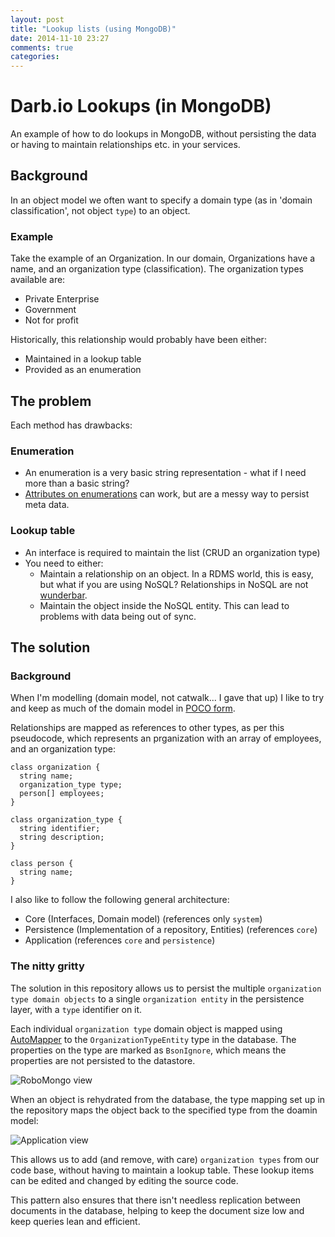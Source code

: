 ```yaml
---
layout: post
title: "Lookup lists (using MongoDB)"
date: 2014-11-10 23:27
comments: true
categories: 
---
```


# Darb.io Lookups (in MongoDB)

An example of how to do lookups in MongoDB, without persisting the data or having to maintain relationships etc. in your services.

## Background

In an object model we often want to specify a domain type (as in 'domain classification', not object `type`) to an object.

### Example

Take the example of an Organization. In our domain, Organizations have a name, and an organization type (classification). The organization types available are:

* Private Enterprise
* Government
* Not for profit

Historically, this relationship would probably have been either:

* Maintained in a lookup table
* Provided as an enumeration

## The problem

Each method has drawbacks:

### Enumeration

* An enumeration is a very basic string representation - what if I need more than a basic string?
* [Attributes on enumerations](http://stackoverflow.com/a/1799401/200653) can work, but are a messy way to persist meta data.

### Lookup table

* An interface is required to maintain the list (CRUD an organization type)
* You need to either:
  * Maintain a relationship on an object. In a RDMS world, this is easy, but what if you are using NoSQL? Relationships in NoSQL are not [wunderbar](http://en.wiktionary.org/wiki/wunderbar).
  * Maintain the object inside the NoSQL entity. This can lead to problems with data being out of sync.

## The solution

### Background

When I'm modelling (domain model, not catwalk... I gave that up) I like to try and keep as much of the domain model in [POCO form](http://en.wikipedia.org/wiki/Plain_Old_CLR_Object).

Relationships are mapped as references to other types, as per this pseudocode, which represents an prganization with an array of employees, and an organization type:

```
class organization {
  string name;
  organization_type type;
  person[] employees;
}

class organization_type {
  string identifier;
  string description;
}

class person {
  string name;
}
```

I also like to follow the following general architecture:

* Core (Interfaces, Domain model) (references only `system`)
* Persistence (Implementation of a repository, Entities) (references `core`)
* Application (references `core` and `persistence`)

### The nitty gritty

The solution in this repository allows us to persist the multiple `organization type domain objects` to a single `organization entity` in the persistence layer, with a `type` identifier on it.

Each individual `organization type` domain object is mapped using [AutoMapper](http://automapper.org/) to the `OrganizationTypeEntity` type in the database. The properties on the type are marked as `BsonIgnore`, which means the properties are not persisted to the datastore.

<script src="http://gist-it.appspot.com/https://github.com/darbio/Lookups/blob/master/darbio.Lookups.Persistence/Entities/OrganizationTypeEntity.cs">
</script>

![RoboMongo view](https://cloud.githubusercontent.com/assets/517620/4974288/5899dde0-691e-11e4-91b8-83836667ef69.png)

When an object is rehydrated from the database, the type mapping set up in the repository maps the object back to the specified type from the doamin model:

<script src="http://gist-it.appspot.com/https://github.com/darbio/Lookups/blob/master/darbio.Lookups.Persistence/Repositories/OrganizationRepository.cs?slice=37:53">
</script>

![Application view](https://cloud.githubusercontent.com/assets/517620/4974303/91e613fc-691e-11e4-9582-c98417c556df.png)

This allows us to add (and remove, with care) `organization types` from our code base, without having to maintain a lookup table. These lookup items can be edited and changed by editing the source code.

This pattern also ensures that there isn't needless replication between documents in the database, helping to keep the document size low and keep queries lean and efficient.
